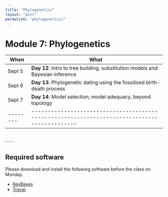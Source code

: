 ```yaml
---
title: "Phylogenetics"
layout: "post" 
permalink: "phylogenetics/"
---
```


# Module 7: Phylogenetics 

| When   | What                                                                                       |
|--------|--------------------------------------------------------------------------------------------|
| Sept 5 | **Day 12**: Intro to tree building, substitution models and Bayesian inference             |
| Sept 6 | **Day 13**: Phylogenetic dating using the fossilised birth-death process                   |
| Sept 7 | **Day 14**: Model selection, model adequacy, beyond topology                               |
|--------|--------------------------------------------------------------------------------------------|

<br>
- - -
<br>


## Required software

Please download and install the following software before the class on Monday. 

* [RevBayes](https://github.com/revbayes/revbayes/releases/tag/test-windows3)
* [Tracer](http://tree.bio.ed.ac.uk/software/tracer/)
